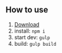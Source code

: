 ## How to use
1. [Download](https://github.com/CoderQiQin521/web-starter/archive/master.zip)  
2. install: `npm i`  
3. start dev: `gulp`  
4. build: `gulp build`  